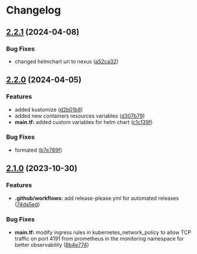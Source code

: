 # Changelog

## [2.2.1](https://github.com/releaseband/terraform-polaris/compare/v2.2.0...v2.2.1) (2024-04-08)


### Bug Fixes

* changed helmchart url to nexus ([a52ca32](https://github.com/releaseband/terraform-polaris/commit/a52ca32e855bbb4e9f1d99e101ca7c9456dec438))

## [2.2.0](https://github.com/releaseband/terraform-polaris/compare/v2.1.0...v2.2.0) (2024-04-05)


### Features

* added kustomize ([d2b01b8](https://github.com/releaseband/terraform-polaris/commit/d2b01b85dc093e8d81f5b0f87a3680b988779408))
* added new containers resources variables ([d307b79](https://github.com/releaseband/terraform-polaris/commit/d307b794fb2d22b3c09ecb2c2fcdd5567ae039cf))
* **main.tf:** added custom variables for helm chart ([c1c139f](https://github.com/releaseband/terraform-polaris/commit/c1c139f7c69deb8f27905b08e004b225e395c825))


### Bug Fixes

* formated ([b7e789f](https://github.com/releaseband/terraform-polaris/commit/b7e789f3a5f58af60c7f715356ece910cbcf2737))

## [2.1.0](https://github.com/releaseband/terraform-polaris/compare/v2.0.2...v2.1.0) (2023-10-30)


### Features

* **.github/workflows:** add release-please.yml for automated releases ([74da5ed](https://github.com/releaseband/terraform-polaris/commit/74da5ede668bbef846d4864d51117d9d23cc7163))


### Bug Fixes

* **main.tf:** modify ingress rules in kubernetes_network_policy to allow TCP traffic on port 4191 from prometheus in the monitoring namespace for better observability ([8b4e774](https://github.com/releaseband/terraform-polaris/commit/8b4e7740f8d43151478d7d05eef948f78bae0e67))
